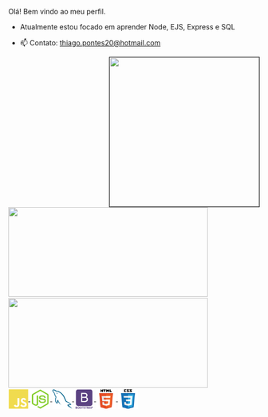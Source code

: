 Olá! Bem vindo ao meu perfil.


  - Atualmente estou focado em aprender Node, EJS, Express e SQL
- 📫 Contato: thiago.pontes20@hotmail.com

    <div style "display:block"> 
     <a align = "center" "500px" href="https://picasion.com/"><img  align = "right" src="https://i.picasion.com/pic91/474af628f2b8652e2b3bf52f45148061.gif" width="300" height="300" border="1">
  </div>
  
 
 
 <div>
  <a href="https://github.com/thiago-klairo">
  <img  width ="400px" height="180em" src="https://github-readme-stats.vercel.app/api?username=thiago-klairo&show_icons=true&theme=dracula&include_all_commits=true&count_private=true"/>
  <img  width ="400px" height="180em" src="https://github-readme-stats.vercel.app/api/top-langs/?username=thiago-klairo&hide=html&layout=compact&langs_count=7&theme=dark"/>
</div>
   
  <div>  <img align="center" alt="TH" height="40" width="40" src="https://raw.githubusercontent.com/devicons/devicon/master/icons/javascript/javascript-plain.svg">
 <img align="center" alt="TH" height="40" width="40" src="https://github.com/devicons/devicon/blob/master/icons/nodejs/nodejs-original.svg"> 
   <img align="center" alt="TH" height="40" width="40" src="https://github.com/devicons/devicon/blob/master/icons/mysql/mysql-original.svg"> 
     <img align="center" alt="TH" height="40" width="40" src="https://github.com/devicons/devicon/blob/master/icons/bootstrap/bootstrap-plain-wordmark.svg"> 
     <img align="center" alt="TH" height="40" width="40" src="https://github.com/devicons/devicon/blob/master/icons/html5/html5-original-wordmark.svg"> 
     <img align="center" alt="TH" height="40" width="40" src="https://github.com/devicons/devicon/blob/master/icons/css3/css3-original-wordmark.svg">
  </div>  <br>
    
    
    

  


  

